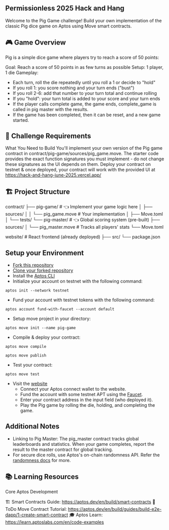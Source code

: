 ## Permissionless 2025 Hack and Hang

Welcome to the Pig Game challenge! Build your own implementation of the classic Pig dice game on Aptos using Move smart contracts.

## 🎮 Game Overview
Pig is a simple dice game where players try to reach a score of 50 points:

Goal: Reach a score of 50 points in as few turns as possible
Setup: 1 player, 1 die
Gameplay:

- Each turn, roll the die repeatedly until you roll a 1 or decide to "hold"
- If you roll 1: you score nothing and your turn ends ("bust")
- If you roll 2-6: add that number to your turn total and continue rolling
- If you "hold": your turn total is added to your score and your turn ends
- If the player calls complete game, the game ends, complete_game is called in pig master with the results.
- If the game has been completed, then it can be reset, and a new game started.

## 🎯 Challenge Requirements
What You Need to Build
You'll implement your own version of the Pig game contract in contract/pig-game/sources/pig_game.move. The starter code provides the exact function signatures you must implement - do not change these signatures as the UI depends on them. Deploy your contract on testnet & once deployed, your contract will work with the provided UI at https://hack-and-hang-june-2025.vercel.app/

## 🏗️ Project Structure
contract/
├── pig-game/          # 👈 Implement your game logic here
│   ├── sources/
│   │   └── pig_game.move    # Your implementation
│   ├── Move.toml
│   └── tests/
└── pig-master/        # 👈 Global scoring system (pre-built)
    ├── sources/
    │   └── pig_master.move  # Tracks all players' stats
    └── Move.toml

website/               # React frontend (already deployed)
├── src/
└── package.json

## Setup your Environment

- [Fork this repository](https://github.com/aptos-labs/hack-and-hang-june-2025/fork)
- [Clone your forked repository](https://docs.github.com/en/repositories/creating-and-managing-repositories/cloning-a-repository)
- Install the [Aptos CLI](https://aptos.dev/en/build/cli)
- Initialize your account on testnet with the following command:

`aptos init --network testnet`

- Fund your account with testnet tokens with the following command:

`aptos account fund-with-faucet --account default`

- Setup move project in your directory:

`aptos move init --name pig-game`

- Compile & deploy your contract:

`aptos move compile` 

`aptos move publish`

- Test your contract:

`aptos move test`

* Visit the [website](https://hack-and-hang-june-2025.vercel.app/)
    * Connect your Aptos connect wallet to the website.
    * Fund the account with some testnet APT using the [Faucet](https://aptos.dev/en/network/faucet).
    * Enter your contract address in the input field (who deployed it).
    * Play the Pig game by rolling the die, holding, and completing the game.


## Additional Notes

- Linking to Pig Master: The pig_master contract tracks global leaderboards and statistics. When your game completes, report the result to the master contract for global tracking. 
- For secure dice rolls, use Aptos's on-chain randomness API. Refer the [randomness docs](https://aptos.dev/en/build/smart-contracts/randomness) for more.

## 📚 Learning Resources
Core Aptos Development

🏗️ Smart Contracts Guide: https://aptos.dev/en/build/smart-contracts
📖 ToDo Move Contract Tutorial: https://aptos.dev/en/build/guides/build-e2e-dapp/1-create-smart-contract
🎓 Aptos Learn: https://learn.aptoslabs.com/en/code-examples
